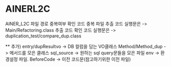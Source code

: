 # AINERL2C
AINER_L2C
파일 경로 중복여부 확인 코드 
중복 파일 추출 코드 실행문은
 -> Main/Refactoring.class
추출 코드 확인 코드 실행문은
 -> duplication_test/compare_dup.class

 ** 추가)
 entry/dupResultvo
  -> DB 컬럼을 담는 VO클래스
 Method/Method_dup
  -> 메서드를 모은 클래스
 sql_source
  -> 원하는 sql query문들을 모은 파일
 env
  -> 환경설정 파일.
 BeforeCode
  -> 이전 코드문(참고하기위한 이전 파일)
